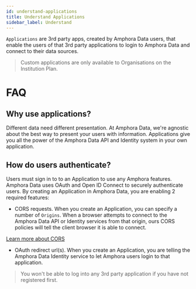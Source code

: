 ```yaml
---
id: understand-applications
title: Understand Applications
sidebar_label: Understand
---
```


`Applications` are 3rd party apps, created by Amphora Data users, that enable the users of that 3rd party applications to login to Amphora Data and connect to their data sources.

> Custom applications are only available to Organisations on the Institution Plan.

# FAQ 

## Why use applications?

Different data need different presentation. At Amphora Data, we're agnostic about the best way to present your users with information. Applications give you all the power of the Amphora Data API and Identity system in your own application.

## How do users authenticate?

Users must sign in to to an Application to use any Amphora features. Amphora Data uses OAuth and Open ID Connect to securely authenticate users. By creating an Application in Amphora Data, you are enabling 2 required features:

* CORS requests. When you create an Application, you can specify a number of `Origins`. When a browser attempts to connect to the Amphora Data API or Identity services from that origin, ours CORS policies will tell the client browser it is able to connect.

[Learn more about CORS](https://developer.mozilla.org/en-US/docs/Web/HTTP/CORS)

* OAuth redirect url(s). When you create an Application, you are telling the Amphora Data Identity service to let Amphora users login to that application. 

> You won't be able to log into any 3rd party application if you have not registered first.